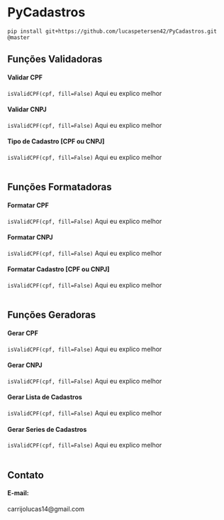 # PyCadastros
`pip install git+https://github.com/lucaspetersen42/PyCadastros.git @master`

<h2>Funções Validadoras</h2>

<h4>Validar CPF</h4>
<code>isValidCPF(cpf, fill=False)</code>
Aqui eu explico melhor
<br>


<h4>Validar CNPJ</h4>
<code>isValidCPF(cpf, fill=False)</code>
Aqui eu explico melhor
<br>

<h4>Tipo de Cadastro [CPF ou CNPJ]</h4>
<code>isValidCPF(cpf, fill=False)</code>
Aqui eu explico melhor
<br>

<br>

<h2>Funções Formatadoras</h2>

<h4>Formatar CPF</h4>
<code>isValidCPF(cpf, fill=False)</code>
Aqui eu explico melhor
<br>


<h4>Formatar CNPJ</h4>
<code>isValidCPF(cpf, fill=False)</code>
Aqui eu explico melhor
<br>

<h4>Formatar Cadastro [CPF ou CNPJ]</h4>
<code>isValidCPF(cpf, fill=False)</code>
Aqui eu explico melhor
<br>

<br>

<h2>Funções Geradoras</h2>

<h4>Gerar CPF</h4>
<code>isValidCPF(cpf, fill=False)</code>
Aqui eu explico melhor
<br>


<h4>Gerar CNPJ</h4>
<code>isValidCPF(cpf, fill=False)</code>
Aqui eu explico melhor
<br>

<h4>Gerar Lista de Cadastros</h4>
<code>isValidCPF(cpf, fill=False)</code>
Aqui eu explico melhor
<br>

<h4>Gerar Series de Cadastros</h4>
<code>isValidCPF(cpf, fill=False)</code>
Aqui eu explico melhor
<br>
<br>


<h2>Contato</h2>
<h4>E-mail: </h4> carrijolucas14@gmail.com